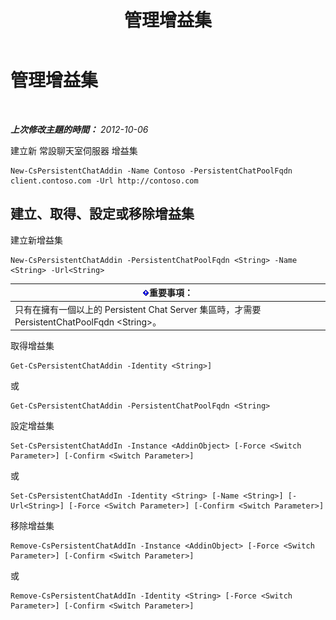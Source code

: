﻿---
title: 管理增益集
TOCTitle: 管理增益集
ms:assetid: b84f868e-b36e-4ab4-b284-7db212d401c3
ms:mtpsurl: https://technet.microsoft.com/zh-tw/library/JJ205193(v=OCS.15)
ms:contentKeyID: 49292101
ms.date: 08/24/2015
mtps_version: v=OCS.15
ms.translationtype: HT
---

# 管理增益集

 

_**上次修改主題的時間：** 2012-10-06_

建立新 常設聊天室伺服器 增益集

    New-CsPersistentChatAddin -Name Contoso -PersistentChatPoolFqdn client.contoso.com -Url http://contoso.com 

## 建立、取得、設定或移除增益集

建立新增益集

    New-CsPersistentChatAddin -PersistentChatPoolFqdn <String> -Name <String> -Url<String>

<table>
<thead>
<tr class="header">
<th><img src="images/Gg412908.important(OCS.15).gif" title="important" alt="important" />重要事項：</th>
</tr>
</thead>
<tbody>
<tr class="odd">
<td>只有在擁有一個以上的 Persistent Chat Server 集區時，才需要 PersistentChatPoolFqdn &lt;String&gt;。</td>
</tr>
</tbody>
</table>


取得增益集

    Get-CsPersistentChatAddin -Identity <String>]

或

    Get-CsPersistentChatAddin -PersistentChatPoolFqdn <String>

設定增益集

    Set-CsPersistentChatAddIn -Instance <AddinObject> [-Force <Switch Parameter>] [-Confirm <Switch Parameter>]

或

    Set-CsPersistentChatAddIn -Identity <String> [-Name <String>] [-Url<String>] [-Force <Switch Parameter>] [-Confirm <Switch Parameter>]

移除增益集

    Remove-CsPersistentChatAddIn -Instance <AddinObject> [-Force <Switch Parameter>] [-Confirm <Switch Parameter>]

或

    Remove-CsPersistentChatAddIn -Identity <String> [-Force <Switch Parameter>] [-Confirm <Switch Parameter>]

